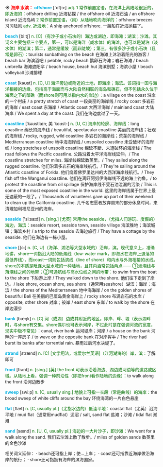 ☀ <font color="red">**海岸 水滨：**</font>
<font color="sky blue">**offshore**</font> ['ɒfʃɔ:] 
<font color="rgb(227, 108, 9)">adj. 1 常作前置定语，在海洋上离陆地很近的，即近海的：</font>offshore drilling 近海钻探 / the offshore oil 近海石油 / an offshore island 近海岛屿 <font color="rgb(227, 108, 9)">2 常作前置定语，（风）从陆地吹向海洋的：</font>offshore breezes 习习陆风 <font color="rgb(227, 108, 9)">adv. 近海地：</font>A ship anchored offshore. 一艘船在近海抛锚了。

<font color="sky blue">**beach**</font> [bi:tʃ] 
<font color="rgb(227, 108, 9)">n. [C]（有沙子或小石块的）海边或湖边，即海滩；湖滨；沙滩。其词义主要包括三个要点，第一，可以是海洋（咸水体）的海滩，也可以是湖泊（淡水体）的湖滨；第二，通常是缓坡（而非陡坡）；第三，有很多沙子或小石块（且常是卵石）：</font>tourists sunbathing on the beach 在海滩上沐浴着阳光的游客 / beach bar 海滨酒吧 / pebble, rocky beach 鹅卵石海滩；岩石海滩 / beach umbrella 海滩遮阳伞 / beach house, beach hut 海滨别墅；海滨小屋 / beach volleyball 沙滩排球

<font color="sky blue">**coast**</font> [kəʊst] 
<font color="rgb(227, 108, 9)">n. [C, U] 海洋旁边或附近的土地，即海岸；海滨。该词指一国与海洋相接的边缘，包括高于海面而与大陆自然相联的海岛和礁石，但不包括永久位于海面之下的暗礁（而shore则可用以指内水的岸边）：</font>a village on the coast 沿岸的一个村庄 / a pretty stretch of coast 一段美丽的海岸线 / rocky coast 多岩石的海岸 / east coast 东海岸 / Atlantic coast 大西洋海岸 / mainland coast 大陆海岸 / We spent a day at the coast. 我们在海边度过了一天。
           
<font color="sky blue">**coastline**</font> [ˈkəʊstlaɪn; 美 ˈkoʊst-]
<font color="rgb(227, 108, 9)">n. [U, C] 海岸的轮廓、海岸线：</font>long coastline 绵长的海岸线 / beautiful, spectacular coastline 美丽的海岸线；壮观的海岸线 / rocky, rugged, wild coastline 多岩石的海岸线；荒芜的海岸线 / Mediterranean coastline 地中海海岸线 / unspoiled coastline 未受破坏的海岸线 / long stretches of unspoilt coastline 绵延不断、未遭破环的海岸线 / The road follows the Pacific coastline. 公路沿着太平洋海岸线延伸。/ The coastline stretches for miles. 海岸线绵延数英里。/ They sailed along the rugged coastline. 他们沿着多岩石的海岸线航行。/ They're sailing around the Atlantic coastline of Forida. 他们绕着佛罗里达州的大西洋海岸线航行。/ They fish off the Wanganui coastline. 他们在离旺阿努伊海岸线不远的海上钓鱼。/ to protect the coastline from oil spillage 保护海岸线不受石油泄漏的污染 / This is some of the most exposed coastline in the world. 这里的海岸线属于世界上最无遮蔽的一段了。/ Thousands of volunteers gave up part of their weekend to clean up the California coastline. 几千名志愿者放弃周末的部分休息时间，来清理加利福尼亚州的海岸。

<font color="sky blue">**seaside**</font> ['si:saɪd] 
<font color="rgb(227, 108, 9)">n. [sing.] [尤英] 常用the seaside，（尤指人们游玩、度假的）海边，海滨：</font>seaside resort, seaside town, seaside village 海滨胜地；海滨城镇；海滨乡村 / a trip to the seaside 去海边旅行 / They have a cottage by the seaside. 他们在海边有一栋小屋。

<font color="sky blue">**shore**</font> [ʃɔ:] 
<font color="rgb(227, 108, 9)">n. [C, U]（海洋、湖泊等大型水域的）沿岸，滨。现代意义上，准确地讲，shore一词指沿大陆的低潮线（low-water mark，即海水在海岸上退落的最低界线），而coast一词则包括滨线（line of shore）和内水与外海相接的水线。shore的本质是毗连大型水域的一种陆地，且其内涵常包括两点—— ①涨潮线与落潮线之间的地带；②可通航线与高水位线之间的地带：</font>to swim from the boat to the shore 下船游上岸 / They walked down to the shore. 他们往下走到了岸边。/ lake shore, ocean shore, sea shore（通常用seashore）湖滨；海岸；海滨 / the shores of the Mediterranean 地中海海岸 / on the golden shores of beautiful Bali 在美丽的巴厘岛黄金海岸上 / rocky shore 布满岩石的水岸 / opposite, other shore 对岸；彼岸 / east shore 东岸 / to walk by the shore 在岸边漫步

<font color="sky blue">**bank**</font> [bæŋk] 
<font color="rgb(227, 108, 9)">n. [C] 河（或湖）边或其附近的地区，即岸、畔、堤（表示湖畔时，与shore有交集。shore偶尔也可表示河岸，不过此时是在强调河流的宽度，现实中极不常见）：</font>canal, river bank 运河堤岸；河岸 / a house on the bank 河畔的一座房子 / to wave on the opposite bank 在对岸挥手 / The river had burst its banks after torrential rain. 暴雨过后河水决堤了。
           
<font color="sky blue">**strand**</font> [strænd]
<font color="rgb(227, 108, 9)">n. [C] [文学用法，或爱尔兰英语]（江河湖海的）岸，滨：</font>了解即可
 
<font color="sky blue">**front**</font> [frʌnt] 
<font color="rgb(227, 108, 9)">n. [sing.] [英] the front 可表示沿着海边、湖边或河边等的道路或区域。从陆地上看，强调一种前沿性（即把front看作陆地的边缘）：</font>to walk along the front 沿河边散步

<font color="sky blue">**sweep**</font> [swi:p] 
<font color="rgb(227, 108, 9)">n. [C, usually sing.] 地貌上可指一长段（常是曲线）的海岸：</font>the broad sweep of white cliffs around the bay 环绕海湾的一片白色悬崖

<font color="sky blue">**flat**</font> [flæt] 
<font color="rgb(227, 108, 9)">n. [C, usually pl.]（尤指水边的）低洼平地：</font>coastal flat（尤英）沿海平地 / mud flat（通常用mudflat）泥沼 / salt, sand flat 盐滩；沙滩 / tidal flat 潮滩

<font color="sky blue">**sand**</font> [sænd] 
<font color="rgb(227, 108, 9)">n. [U, C, usually pl.] 海边的一大片沙子，即沙滩：</font>We went for a walk along the sand. 我们去沙滩上散了散步。/ miles of golden sands 数英里的金色沙滩 

相关词义延伸：
· beach还可指上岸；使…上岸；
· coast还可指靠近海岸做沿海岸的航行；
· shore还可指拥有海岸的滨海国家。
